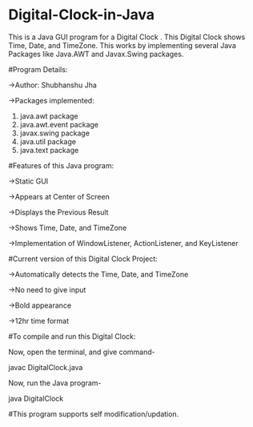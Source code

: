 # Digital-Clock-in-Java
This is a Java GUI program for a Digital Clock . This Digital Clock shows Time, Date, and TimeZone. This works by implementing several Java Packages like Java.AWT and Javax.Swing packages.


#Program Details:

->Author: Shubhanshu Jha

->Packages implemented:

 1. java.awt package
 2. java.awt.event package
 3. javax.swing package
 4. java.util package
 5. java.text package


#Features of this Java program:

->Static GUI

->Appears at Center of Screen

->Displays the Previous Result

->Shows Time, Date, and TimeZone

->Implementation of WindowListener, ActionListener, and KeyListener



#Current version of this Digital Clock Project:

->Automatically detects the Time, Date, and TimeZone

->No need to give input

->Bold appearance

->12hr time format



#To compile and run this Digital Clock:

Now, open the terminal, and give command-

 javac DigitalClock.java

Now, run the Java program-

 java DigitalClock



#This program supports self modification/updation.
